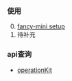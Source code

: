 ### 使用
0. [fancy-mini setup](./tutorial-0-getStarted.html)
1. 待补充

### api查询
- [operationKit](./module-operationKit.html)